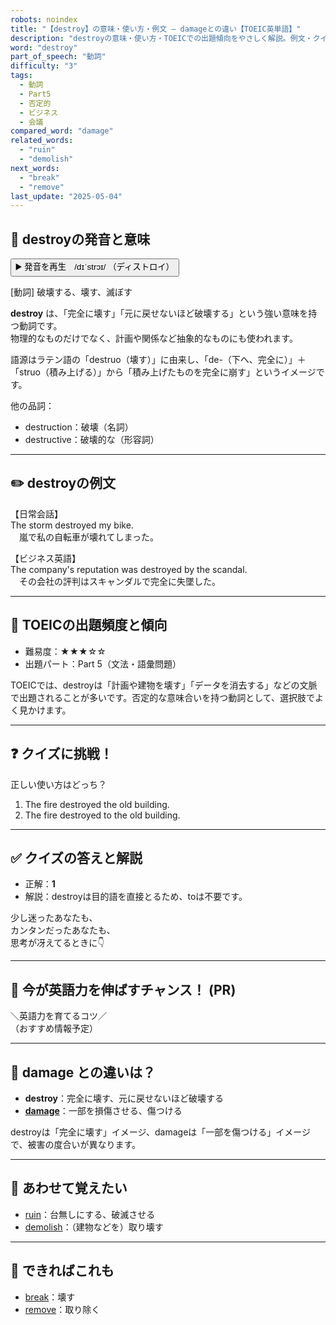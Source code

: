 ```yaml
---
robots: noindex
title: "【destroy】の意味・使い方・例文 ― damageとの違い【TOEIC英単語】"
description: "destroyの意味・使い方・TOEICでの出題傾向をやさしく解説。例文・クイズ付きでdamageとの違いもわかりやすく学べます。"
word: "destroy"
part_of_speech: "動詞"
difficulty: "3"
tags:
  - 動詞
  - Part5
  - 否定的
  - ビジネス
  - 会議
compared_word: "damage"
related_words:
  - "ruin"
  - "demolish"
next_words:
  - "break"
  - "remove"
last_update: "2025-05-04"
---
```


## 🔰 destroyの発音と意味

<button class="play-audio" onclick="playTTS('destroy')">
  <span class="play-audio-main">
    ▶️ 発音を再生　/dɪˈstrɔɪ/
  </span>
  <span class="play-audio-sub">
    （ディストロイ）
  </span>
</button>

[動詞] 破壊する、壊す、滅ぼす

**destroy** は、「完全に壊す」「元に戻せないほど破壊する」という強い意味を持つ動詞です。  
物理的なものだけでなく、計画や関係など抽象的なものにも使われます。

語源はラテン語の「destruo（壊す）」に由来し、「de-（下へ、完全に）」＋「struo（積み上げる）」から「積み上げたものを完全に崩す」というイメージです。

他の品詞：  
- destruction：破壊（名詞）
- destructive：破壊的な（形容詞）

---

## ✏️ destroyの例文

【日常会話】  
The storm destroyed my bike.  
　嵐で私の自転車が壊れてしまった。

【ビジネス英語】  
The company's reputation was destroyed by the scandal.  
　その会社の評判はスキャンダルで完全に失墜した。

---

## 🎯 TOEICの出題頻度と傾向

- 難易度：★★★☆☆
- 出題パート：Part 5（文法・語彙問題）

TOEICでは、destroyは「計画や建物を壊す」「データを消去する」などの文脈で出題されることが多いです。否定的な意味合いを持つ動詞として、選択肢でよく見かけます。

---

## ❓ クイズに挑戦！

正しい使い方はどっち？

1. The fire destroyed the old building.  
2. The fire destroyed to the old building.

---

## ✅ クイズの答えと解説

- 正解：**1**
- 解説：destroyは目的語を直接とるため、toは不要です。

少し迷ったあなたも、  
カンタンだったあなたも、  
思考が冴えてるときに👇️

---

## 🚀 今が英語力を伸ばすチャンス！ (PR)

<div class="info-center">
＼英語力を育てるコツ／<br>  
（おすすめ情報予定）
</div>

---

## 🤔  damage との違いは？

- **destroy**：完全に壊す、元に戻せないほど破壊する
- **[damage](/damage)**：一部を損傷させる、傷つける

destroyは「完全に壊す」イメージ、damageは「一部を傷つける」イメージで、被害の度合いが異なります。

---

## 🧩 あわせて覚えたい

- [ruin](/ruin)：台無しにする、破滅させる
- [demolish](/demolish)：（建物などを）取り壊す

---

## 📖 できればこれも

- [break](/break)：壊す
- [remove](/remove)：取り除く

<!-- cvid: aid15_bid04 -->
